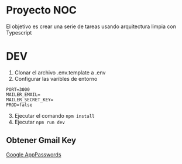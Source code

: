 # Proyecto NOC

El objetivo es crear una serie de tareas usando arquitectura limpia con Typescript

# DEV
1. Clonar el archivo .env.template a .env
2. Configurar las varibles de entorno
```
PORT=3000
MAILER_EMAIL=
MAILER_SECRET_KEY=
PROD=false
```
3. Ejecutar el comando ```npm install```
4. Ejecutar ```npm run dev```

## Obtener Gmail Key
[Google AppPasswords](https://myaccount.google.com/u/0/apppasswords)